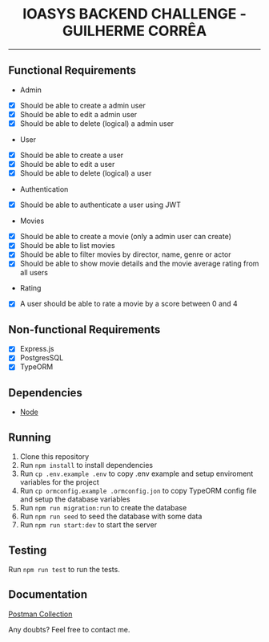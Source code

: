 <h1 align="center">
IOASYS BACKEND CHALLENGE - GUILHERME CORRÊA
</h1>

<hr>

## Functional Requirements

- Admin

- [x] Should be able to create a admin user
- [x] Should be able to edit a admin user
- [x] Should be able to delete (logical) a admin user

- User

- [x] Should be able to create a user
- [x] Should be able to edit a user
- [x] Should be able to delete (logical) a user

- Authentication

- [x] Should be able to authenticate a user using JWT

- Movies

- [x] Should be able to create a movie (only a admin user can create)
- [x] Should be able to list movies
- [x] Should be able to filter movies by director, name, genre or actor
- [x] Should be able to show movie details and the movie average rating from all users

- Rating

- [x] A user should be able to rate a movie by a score between 0 and 4

## Non-functional Requirements

- [x] Express.js
- [x] PostgresSQL
- [x] TypeORM

## Dependencies

- [Node](https://nodejs.org/en/)

## Running

1. Clone this repository<br />
2. Run `npm install` to install dependencies<br />
3. Run `cp .env.example .env` to copy .env example and setup enviroment variables for the project<br />
4. Run `cp ormconfig.example .ormconfig.jon` to copy TypeORM config file and setup the database variables<br />
5. Run `npm run migration:run` to create the database<br />
6. Run `npm run seed` to seed the database with some data<br />
7. Run `npm run start:dev` to start the server<br />

## Testing

Run `npm run test` to run the tests.

## Documentation

[Postman Collection](https://www.postman.com/guilhermematheuscorrea/workspace/ioasys-backend-test/collection/10405579-67c8d6e5-a214-4882-9c1d-d4ea55f22412)

Any doubts? Feel free to contact me.
